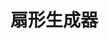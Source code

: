 <script setup>
import SectorGenerator from '../components/SectorGenerator.vue'
</script>

# 扇形生成器

<SectorGenerator />
